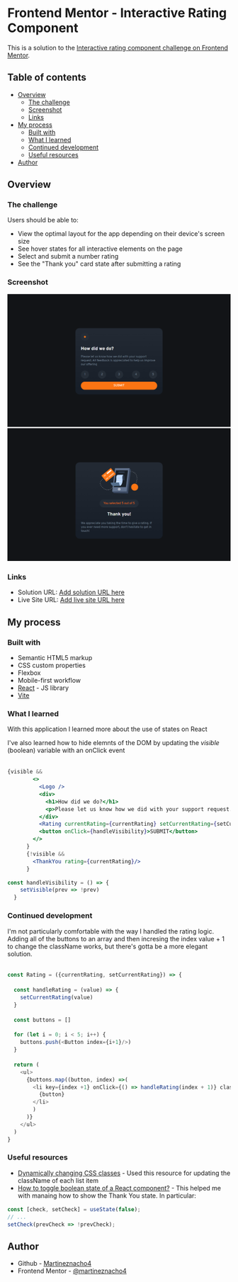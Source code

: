 # Frontend Mentor - Interactive Rating Component

This is a solution to the [Interactive rating component challenge on Frontend Mentor](https://www.frontendmentor.io/challenges/interactive-rating-component-koxpeBUmI).

## Table of contents

- [Overview](#overview)
  - [The challenge](#the-challenge)
  - [Screenshot](#screenshot)
  - [Links](#links)
- [My process](#my-process)
  - [Built with](#built-with)
  - [What I learned](#what-i-learned)
  - [Continued development](#continued-development)
  - [Useful resources](#useful-resources)
- [Author](#author)

## Overview

### The challenge

Users should be able to:

- View the optimal layout for the app depending on their device's screen size
- See hover states for all interactive elements on the page
- Select and submit a number rating
- See the "Thank you" card state after submitting a rating

### Screenshot



![](./src/assets/main-view.png)
![](./src/assets/thank-view.png)



### Links

- Solution URL: [Add solution URL here](https://your-solution-url.com)
- Live Site URL: [Add live site URL here](https://your-live-site-url.com)

## My process

### Built with

- Semantic HTML5 markup
- CSS custom properties
- Flexbox
- Mobile-first workflow
- [React](https://reactjs.org/) - JS library
- [Vite](https://vitejs.dev/) 


### What I learned

With this application I learned more about the use of states on React

I've also learned how to hide elemnts of the DOM by updating the _visible_ (boolean) variable with an onClick event


```jsx

{visible && 
        <>
          <Logo />
          <div>
            <h1>How did we do?</h1>
            <p>Please let us know how we did with your support request. All feedback is appreciated to help us improve our offering</p>
          </div>
          <Rating currentRating={currentRating} setCurrentRating={setCurrentRating}/>
          <button onClick={handleVisibility}>SUBMIT</button>
        </>
      }
      {!visible &&
        <ThankYou rating={currentRating}/>
      }
```

```js
const handleVisibility = () => {
    setVisible(prev => !prev)
  }
```



### Continued development


I'm not particularly comfortable with the way I handled the rating logic. Adding all of the buttons to an array and then incresing the index value + 1 to change the className works, but there's gotta be a more elegant solution.

```js

const Rating = ({currentRating, setCurrentRating}) => {
  
  const handleRating = (value) => {
    setCurrentRating(value)
  }
  
  const buttons = []
  
  for (let i = 0; i < 5; i++) {
    buttons.push(<Button index={i+1}/>)
  }
  
  return (
    <ul>
      {buttons.map((button, index) =>(
        <li key={index +1} onClick={() => handleRating(index + 1)} className={index + 1 == currentRating ? 'selected' : 'circleContainer'}> 
          {button}
        </li> 
        )
      )}
    </ul>
  )
}
```

### Useful resources

- [Dynamically changing CSS classes](https://www.andreasreiterer.at/dynamically-add-classes/) - Used this resource for updating the className of each list item
- [How to toggle boolean state of a React component?](https://stackoverflow.com/questions/40359800/how-to-toggle-boolean-state-of-a-react-component) - This helped me with manaing how to show the Thank You state.
In particular:
```js
const [check, setCheck] = useState(false);
// ...
setCheck(prevCheck => !prevCheck);
```



## Author

- Github - [Martineznacho4](https://github.com/martineznacho4/)
- Frontend Mentor - [@martineznacho4](https://www.frontendmentor.io/profile/martineznacho4)

